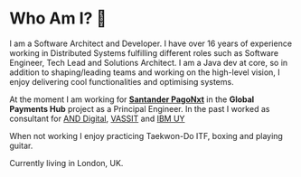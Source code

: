 # Who Am I? 👋

I am a Software Architect and Developer. I have over 16 years of experience working in Distributed Systems fulfilling different roles such as Software Engineer, Tech Lead and Solutions Architect. I am a Java dev at core, so in addition to shaping/leading teams and working on the high-level vision, I enjoy delivering cool functionalities and optimising systems.

At the moment I am working for **[Santander PagoNxt](https://www.pagonxt.com/)** in the **Global Payments Hub** project as a Principal Engineer.
In the past I worked as consultant for [AND Digital](https://and.digital/), [VASSIT](http://www.vassit.co.uk/) and [IBM UY](https://www.ibm.com/uy-es)

When not working I enjoy practicing Taekwon-Do ITF, boxing and playing guitar. 

Currently living in London, UK.

